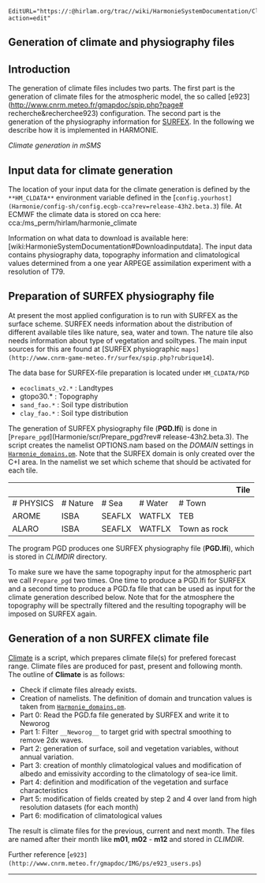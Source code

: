 ```@meta
EditURL="https://:@hirlam.org/trac//wiki/HarmonieSystemDocumentation/ClimateGeneration?action=edit"
```


## Generation of climate and physiography files

## Introduction

The generation of climate files includes two parts. The first part is the generation of climate files for the atmospheric model, the so called 
[e923](http://www.cnrm.meteo.fr/gmapdoc/spip.php?page# recherche&recherchee923) configuration. The second part is the generation of the physiography information for 
[SURFEX](http://www.cnrm-game-meteo.fr/surfex/). In the following we describe how it is implemented in HARMONIE.

*Climate generation in mSMS*

## Input data for climate generation
The location of your input data for the climate generation is defined by the `**HM_CLDATA**` environment variable defined in the [`config.yourhost](Harmonie/config-sh/config.ecgb-cca?rev=release-43h2.beta.3`) file. At ECMWF the climate data is stored on cca here:
` `cca:/ms_perm/hirlam/harmonie_climate` `

Information on what data to download is available here: [wiki:HarmonieSystemDocumentation#Downloadinputdata]. The input data contains physiography data, topography information and climatological values determined from a one year ARPEGE assimilation experiment with a resolution of T79. 

## Preparation of SURFEX physiography file

At present the most applied configuration is to run with SURFEX as the surface scheme. SURFEX needs information about the distribution of different available tiles like nature, sea, water and town. The nature tile also needs information about type of vegetation and soiltypes. The main input sources for this are found at [SURFEX physiographic `maps](http://www.cnrm-game-meteo.fr/surfex/spip.php?rubrique14`).

The data base for SURFEX-file preparation is located under `HM_CLDATA/PGD`
 * `ecoclimats_v2.*` : Landtypes
 * gtopo30.* : Topography
 * `sand_fao.*` : Soil type distribution
 * `clay_fao.*` : Soil type distribution

The generation of SURFEX physiography file (**PGD.lfi**) is done in [`Prepare_pgd`](Harmonie/scr/Prepare_pgd?rev# release-43h2.beta.3). The script creates the namelist OPTIONS.nam based on the *DOMAIN* settings in [`Harmonie_domains.pm`](Harmonie/scr/Harmonie_domains.pm?revrelease-43h2.beta.3). Note that the SURFEX domain is only created over the C+I area. In the namelist we set which scheme that should be activated for each tile.

 | ||||| Tile | 
| --- | --- | --- | --- | --- | --- |
 |# PHYSICS|# Nature|# Sea|# Water|# Town|
 |AROME  |ISBA  |SEAFLX|WATFLX |TEB         |
 |ALARO  |ISBA  |SEAFLX|WATFLX |Town as rock|

The program PGD produces one SURFEX physiography file (**PGD.lfi**), which is stored in *CLIMDIR* directory.

To make sure we have the same topography input for the atmospheric part we call `Prepare_pgd` two times. One time to produce a PGD.lfi for SURFEX and a second time to produce a PGD.fa file that can be used as input for the climate generation described below. Note that for the atmosphere the topography will be spectrally filtered and the resulting topography will be imposed on SURFEX again.
 
## Generation of a non SURFEX climate file

[Climate](Harmonie/scr/Climate?rev=release-43h2.beta.3) is a script, which prepares climate file(s) for 
prefered forecast range. Climate files are produced for past, present and following month. The outline of **Climate** is as follows:

 * Check if climate files already exists.
 * Creation of namelists. The definition of domain and truncation values is taken from [`Harmonie_domains.pm`](Harmonie/scr/Harmonie_domains.pm?rev=release-43h2.beta.3).
 * Part 0: Read the PGD.fa file generated by SURFEX and write it to Neworog
 * Part 1: Filter  `__Neworog__` to target grid with spectral smoothing to remove 2dx waves.
 * Part 2: generation of surface, soil and vegetation variables, without annual variation.
 * Part 3: creation of monthly climatological values and  modification of albedo and emissivity according to the climatology of sea-ice limit.
 * Part 4: definition and modification of the vegetation and surface characteristics
 * Part 5: modification of fields created by step 2 and 4 over land from high resolution datasets (for each month)
 * Part 6: modification of climatological values
 
 The result is climate files for the previous, current and next month. The files are named after their month like **m01**, **m02** - **m12** and stored in *CLIMDIR*.

Further reference [`e923](http://www.cnrm.meteo.fr/gmapdoc/IMG/ps/e923_users.ps`)


----


